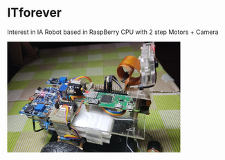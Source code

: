 # ITforever
Interest in IA 
Robot based in RaspBerry CPU with 2 step Motors + Camera

<img src="./Wall-e_Docs/wall-e.png" width="400"/>
